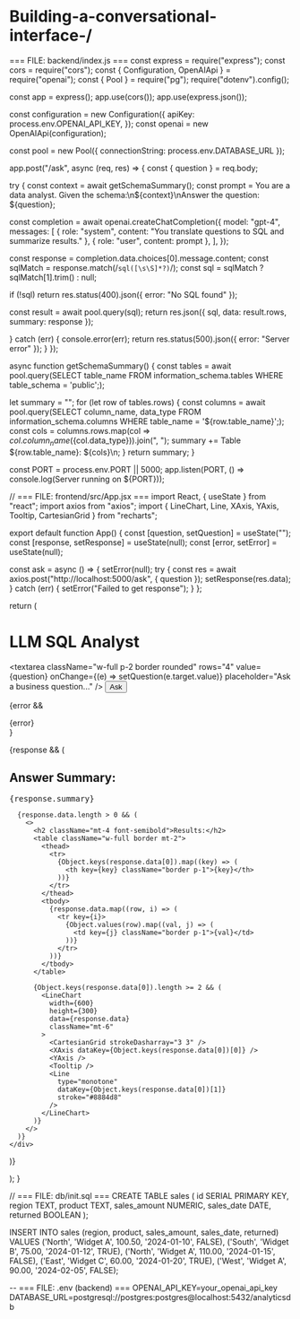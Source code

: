 # Building-a-conversational-interface-/
=== FILE: backend/index.js === const express = require("express"); const cors = require("cors"); const { Configuration, OpenAIApi } = require("openai"); const { Pool } = require("pg"); require("dotenv").config();

const app = express(); app.use(cors()); app.use(express.json());

const configuration = new Configuration({ apiKey: process.env.OPENAI_API_KEY, }); const openai = new OpenAIApi(configuration);

const pool = new Pool({ connectionString: process.env.DATABASE_URL });

app.post("/ask", async (req, res) => { const { question } = req.body;

try { const context = await getSchemaSummary(); const prompt = You are a data analyst. Given the schema:\n${context}\nAnswer the question: ${question};

const completion = await openai.createChatCompletion({
  model: "gpt-4",
  messages: [
    { role: "system", content: "You translate questions to SQL and summarize results." },
    { role: "user", content: prompt },
  ],
});

const response = completion.data.choices[0].message.content;
const sqlMatch = response.match(/```sql([\s\S]*?)```/);
const sql = sqlMatch ? sqlMatch[1].trim() : null;

if (!sql) return res.status(400).json({ error: "No SQL found" });

const result = await pool.query(sql);
return res.json({ sql, data: result.rows, summary: response });

} catch (err) { console.error(err); return res.status(500).json({ error: "Server error" }); } });

async function getSchemaSummary() { const tables = await pool.query(SELECT table_name FROM information_schema.tables  WHERE table_schema = 'public';);

let summary = ""; for (let row of tables.rows) { const columns = await pool.query(SELECT column_name, data_type FROM information_schema.columns  WHERE table_name = '${row.table_name}';); const cols = columns.rows.map(col => ${col.column_name} (${col.data_type})).join(", "); summary += Table ${row.table_name}: ${cols}\n; } return summary; }

const PORT = process.env.PORT || 5000; app.listen(PORT, () => console.log(Server running on ${PORT}));

// === FILE: frontend/src/App.jsx === import React, { useState } from "react"; import axios from "axios"; import { LineChart, Line, XAxis, YAxis, Tooltip, CartesianGrid } from "recharts";

export default function App() { const [question, setQuestion] = useState(""); const [response, setResponse] = useState(null); const [error, setError] = useState(null);

const ask = async () => { setError(null); try { const res = await axios.post("http://localhost:5000/ask", { question }); setResponse(res.data); } catch (err) { setError("Failed to get response"); } };

return ( <div className="p-4 max-w-2xl mx-auto"> <h1 className="text-2xl font-bold mb-4">LLM SQL Analyst</h1> <textarea className="w-full p-2 border rounded" rows="4" value={question} onChange={(e) => setQuestion(e.target.value)} placeholder="Ask a business question..." /> <button onClick={ask} className="mt-2 px-4 py-2 bg-blue-600 text-white rounded"> Ask </button>

{error && <div className="mt-4 text-red-500">{error}</div>}

  {response && (
    <div className="mt-6">
      <h2 className="font-semibold">Answer Summary:</h2>
      <pre className="bg-gray-100 p-2 rounded whitespace-pre-wrap">{response.summary}</pre>

      {response.data.length > 0 && (
        <>
          <h2 className="mt-4 font-semibold">Results:</h2>
          <table className="w-full border mt-2">
            <thead>
              <tr>
                {Object.keys(response.data[0]).map((key) => (
                  <th key={key} className="border p-1">{key}</th>
                ))}
              </tr>
            </thead>
            <tbody>
              {response.data.map((row, i) => (
                <tr key={i}>
                  {Object.values(row).map((val, j) => (
                    <td key={j} className="border p-1">{val}</td>
                  ))}
                </tr>
              ))}
            </tbody>
          </table>

          {Object.keys(response.data[0]).length >= 2 && (
            <LineChart
              width={600}
              height={300}
              data={response.data}
              className="mt-6"
            >
              <CartesianGrid strokeDasharray="3 3" />
              <XAxis dataKey={Object.keys(response.data[0])[0]} />
              <YAxis />
              <Tooltip />
              <Line
                type="monotone"
                dataKey={Object.keys(response.data[0])[1]}
                stroke="#8884d8"
              />
            </LineChart>
          )}
        </>
      )}
    </div>
  )}
</div>

); }

// === FILE: db/init.sql === CREATE TABLE sales ( id SERIAL PRIMARY KEY, region TEXT, product TEXT, sales_amount NUMERIC, sales_date DATE, returned BOOLEAN );

INSERT INTO sales (region, product, sales_amount, sales_date, returned) VALUES ('North', 'Widget A', 100.50, '2024-01-10', FALSE), ('South', 'Widget B', 75.00, '2024-01-12', TRUE), ('North', 'Widget A', 110.00, '2024-01-15', FALSE), ('East', 'Widget C', 60.00, '2024-01-20', TRUE), ('West', 'Widget A', 90.00, '2024-02-05', FALSE);

-- === FILE: .env (backend) === OPENAI_API_KEY=your_openai_api_key DATABASE_URL=postgresql://postgres:postgres@localhost:5432/analyticsdb

